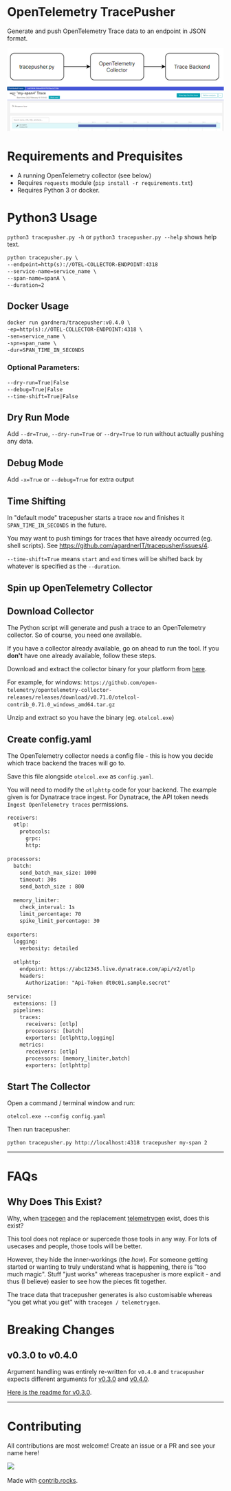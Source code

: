 # OpenTelemetry TracePusher

Generate and push OpenTelemetry Trace data to an endpoint in JSON format.

![architecture](assets/architecture.png)
![trace](assets/trace.png)

# Requirements and Prequisites
- A running OpenTelemetry collector (see below)
- Requires `requests` module (`pip install -r requirements.txt`)
- Requires Python 3 or docker.

# Python3 Usage

`python3 tracepusher.py -h` or `python3 tracepusher.py --help` shows help text.

```
python tracepusher.py \
--endpoint=http(s)://OTEL-COLLECTOR-ENDPOINT:4318
--service-name=service_name \
--span-name=spanA \
--duration=2
```

## Docker Usage

```
docker run gardnera/tracepusher:v0.4.0 \
-ep=http(s)://OTEL-COLLECTOR-ENDPOINT:4318 \
-sen=service_name \
-spn=span_name \
-dur=SPAN_TIME_IN_SECONDS
```

### Optional Parameters:
```
--dry-run=True|False
--debug=True|False
--time-shift=True|False
```

## Dry Run Mode
Add `--dr=True`, `--dry-run=True` or `--dry=True` to run without actually pushing any data.

## Debug Mode
Add `-x=True` or `--debug=True` for extra output

## Time Shifting
In "default mode" tracepusher starts a trace `now` and finishes it `SPAN_TIME_IN_SECONDS` in the future.

You may want to push timings for traces that have already occurred (eg. shell scripts). See https://github.com/agardnerIT/tracepusher/issues/4.

`--time-shift=True` means `start` and `end` times will be shifted back by whatever is specified as the `--duration`.

## Spin up OpenTelemetry Collector

## Download Collector
The Python script will generate and push a trace to an OpenTelemetry collector. So of course, you need one available.

If you have a collector already available, go on ahead to run the tool. If you **don't** have one already available, follow these steps.

Download and extract the collector binary for your platform from [here](https://github.com/open-telemetry/opentelemetry-collector-releases/releases/tag/v0.71.0).

For example, for windows: `https://github.com/open-telemetry/opentelemetry-collector-releases/releases/download/v0.71.0/otelcol-contrib_0.71.0_windows_amd64.tar.gz`

Unzip and extract so you have the binary (eg. `otelcol.exe`)

## Create config.yaml
The OpenTelemetry collector needs a config file - this is how you decide which trace backend the traces will go to.

Save this file alongside `otelcol.exe` as `config.yaml`.

You will need to modify the `otlphttp` code for your backend. The example given is for Dynatrace trace ingest.
For Dynatrace, the API token needs `Ingest OpenTelemetry traces` permissions.

```
receivers:
  otlp:
    protocols:
      grpc:
      http:

processors:
  batch:
    send_batch_max_size: 1000
    timeout: 30s
    send_batch_size : 800

  memory_limiter:
    check_interval: 1s
    limit_percentage: 70
    spike_limit_percentage: 30

exporters:
  logging:
    verbosity: detailed

  otlphttp:
    endpoint: https://abc12345.live.dynatrace.com/api/v2/otlp
    headers:
      Authorization: "Api-Token dt0c01.sample.secret"

service:
  extensions: []
  pipelines:
    traces:
      receivers: [otlp]
      processors: [batch]
      exporters: [otlphttp,logging]
    metrics:
      receivers: [otlp]
      processors: [memory_limiter,batch]
      exporters: [otlphttp]
```

## Start The Collector

Open a command / terminal window and run:

```
otelcol.exe --config config.yaml
```

Then run tracepusher:

```
python tracepusher.py http://localhost:4318 tracepusher my-span 2
```

----------------------

# FAQs

## Why Does This Exist?
Why, when [tracegen](https://www.jaegertracing.io/docs/1.42/tools/) and the replacement [telemetrygen](https://github.com/open-telemetry/opentelemetry-collector-contrib/issues/9597) exist, does this exist?

This tool does not replace or supercede those tools in any way. For lots of usecases and people, those tools will be better.

However, they hide the inner-workings (the *how*). For someone getting started or wanting to truly understand what is happening, there is "too much magic". Stuff "just works" whereas tracepusher is more explicit - and thus (I believe) easier to see how the pieces fit together.

The trace data that tracepusher generates is also customisable whereas "you get what you get" with `tracegen / telemetrygen`.

# Breaking Changes

## v0.3.0 to v0.4.0
Argument handling was entirely re-written for `v0.4.0` and `tracepusher` expects different arguments for [v0.3.0](https://github.com/agardnerIT/tracepusher/releases/tag/0.3.0) and [v0.4.0](https://github.com/agardnerIT/tracepusher/releases/tag/0.4.0).

[Here is the readme for v0.3.0](https://github.com/agardnerIT/tracepusher/tree/88e6479213a952eed7985d28b1ef49a4396fe992).

----------------------

# Contributing

All contributions are most welcome! Create an issue or a PR and see your name here!

<a href="https://github.com/agardnerit/tracepusher/graphs/contributors">
  <img src="https://contrib.rocks/image?repo=agardnerit/tracepusher" />
</a>

Made with [contrib.rocks](https://contrib.rocks).
